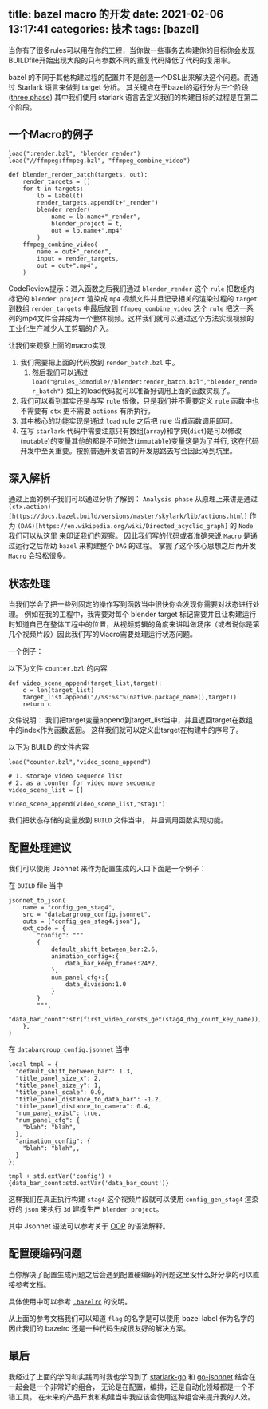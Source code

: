 title: bazel macro 的开发
date: 2021-02-06 13:17:41
categories: 技术
tags: [bazel]
---

当你有了很多rules可以用在你的工程，当你做一些事务去构建你的目标你会发现BUILDfile开始出现大段的只有参数不同的重复代码降低了代码的复用率。

bazel 的不同于其他构建过程的配置并不是创造一个DSL出来解决这个问题。而通过 Starlark 语言来做到 target 分析。 其关键点在于bazel的运行分为三个阶段 ([three phase](https://docs.bazel.build/versions/master/skylark/concepts.html#evaluation-model)) 其中我们使用 starlark 语言去定义我们的构建目标的过程是在第二个阶段。

## 一个Macro的例子

``` starlark
load(":render.bzl", "blender_render")
load("//ffmpeg:ffmpeg.bzl", "ffmpeg_combine_video")

def blender_render_batch(targets, out):
    render_targets = []
    for t in targets:
        lb = Label(t)
        render_targets.append(t+"_render")
        blender_render(
            name = lb.name+"_render",
            blender_project = t,
            out = lb.name+".mp4"
        )
    ffmpeg_combine_video(
        name = out+"_render",
        input = render_targets,
        out = out+".mp4",
    )
```

CodeReview提示：进入函数之后我们通过 `blender_render` 这个 `rule` 把数组内标记的 `blender project` 渲染成 `mp4` 视频文件并且记录相关的渲染过程的 `target` 到数组 `render_targets` 中最后放到 `ffmpeg_combine_video` 这个 `rule` 把这一系列的mp4文件合并成为一个整体视频。这样我们就可以通过这个方法实现视频的工业化生产减少人工剪辑的介入。

让我们来观察上面的macro实现

1. 我们需要把上面的代码放到 `render_batch.bzl` 中。
   1. 然后我们可以通过 `load("@rules_3dmodule//blender:render_batch.bzl","blender_render_batch")` 如上的load代码就可以准备好调用上面的函数实现了。
2. 我们可以看到其实还是与写 `rule` 很像，只是我们并不需要定义 `rule` 函数中也不需要有 `ctx` 更不需要 `actions` 有所执行。
3. 其中核心的功能实现是通过 `load` rule 之后把 rule 当成函数调用即可。
4. 在写 `starlark` 代码中需要注意只有数组(`array`)和字典(`dict`)是可以修改(`mutable`)的变量其他的都是不可修改(`immutable`)变量这是为了并行, 这在代码开发中至关重要。按照普通开发语言的开发思路去写会因此掉到坑里。

## 深入解析

通过上面的例子我们可以通过分析了解到： `Analysis phase` 从原理上来讲是通过 `(ctx.action)[https://docs.bazel.build/versions/master/skylark/lib/actions.html]` 作为 `(DAG)[https://en.wikipedia.org/wiki/Directed_acyclic_graph]` 的 `Node` 我们可以从[这里](https://docs.bazel.build/versions/master/build-ref.html#dependencies) 来印证我们的观察。 因此我们写的代码或者准确来说 `Macro` 是通过运行之后帮助 `bazel` 来构建整个 `DAG` 的过程。 掌握了这个核心思想之后再开发 `Macro` 会轻松很多。

## 状态处理

当我们学会了把一些列固定的操作写到函数当中很快你会发现你需要对状态进行处理。 例如在我的工程中，我需要对每个 blender target 标记需要并且让构建运行时知道自己在整体工程中的位置，从视频剪辑的角度来讲叫做场序（或者说你是第几个视频片段）因此我们写的Macro需要处理运行状态问题。

一个例子：

以下为文件 `counter.bzl` 的内容

```
def video_scene_append(target_list,target):
    c = len(target_list)
    target_list.append("//%s:%s"%(native.package_name(),target))
    return c
```

文件说明： 我们把target变量append到target_list当中，并且返回target在数组中的index作为函数返回。 这样我们就可以定义出target在构建中的序号了。

以下为 BUILD 的文件内容

```
load("counter.bzl","video_scene_append")

# 1. storage video sequence list
# 2. as a counter for video move sequence
video_scene_list = []

video_scene_append(video_scene_list,"stag1")
```

我们把状态存储的变量放到 `BUILD` 文件当中， 并且调用函数实现功能。

## 配置处理建议

我们可以使用 Jsonnet 来作为配置生成的入口下面是一个例子：

在 `BUILD` file 当中

```
jsonnet_to_json(
    name = "config_gen_stag4", 
    src = "databargroup_config.jsonnet", 
    outs = ["config_gen_stag4.json"], 
    ext_code = {
        "config": """
        {
            default_shift_between_bar:2.6,
            animation_config+:{
                data_bar_keep_frames:24*2,
            },
            num_panel_cfg+:{
                data_division:1.0
            }
        }
        """,
        "data_bar_count":str(first_video_consts_get(stag4_dbg_count_key_name)),
    }, 
)
```

在 `databargroup_config.jsonnet` 当中

```
local tmpl = {
  "default_shift_between_bar": 1.3,
  "title_panel_size_x": 2,
  "title_panel_size_y": 1,
  "title_panel_scale": 0.9,
  "title_panel_distance_to_data_bar": -1.2,
  "title_panel_distance_to_camera": 0.4,
  "num_panel_exist": true,
  "num_panel_cfg": {
    "blah": "blah",
  },
  "animation_config": {
    "blah": "blah",,
  }
};

tmpl + std.extVar('config') + {data_bar_count:std.extVar('data_bar_count')} 
```

这样我们在真正执行构建 `stag4` 这个视频片段就可以使用 `config_gen_stag4` 渲染好的 `json` 来执行 `3d` 建模生产 `blender project`。

其中 Jsonnet 语法可以参考关于 [OOP](https://jsonnet.org/learning/tutorial.html#oo) 的语法解释。

## 配置硬编码问题

当你解决了配置生成问题之后会遇到配置硬编码的问题这里没什么好分享的可以直接[参考文档](https://docs.bazel.build/versions/master/skylark/config.html)。

具体使用中可以参考 [`.bazelrc`](https://docs.bazel.build/versions/master/guide.html#bazelrc-the-bazel-configuration-file) 的说明。

从上面的参考文档我们可以知道 `flag` 的名字是可以使用 bazel label 作为名字的因此我们的 bazelrc 还是一种代码生成很友好的解决方案。

## 最后

我经过了上面的学习和实践同时我也学习到了 [starlark-go](https://github.com/google/starlark-go/) 和 [go-jsonnet](https://github.com/google/go-jsonnet) 结合在一起会是一个非常好的组合， 无论是在配置，编排，还是自动化领域都是一个不错工具。 在未来的产品开发和构建当中我应该会使用这种组合来提升我的人效。

